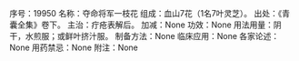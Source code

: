 序号：19950
名称：夺命将军一枝花
组成：血山7花（1名7叶灵芝）。
出处：《青囊全集》卷下。
主治：疔疮表解后。
加减：None
功效：None
用法用量：阴干，水煎服；或鲜叶挤汁服。
制备方法：None
临床应用：None
各家论述：None
用药禁忌：None
附注：None
